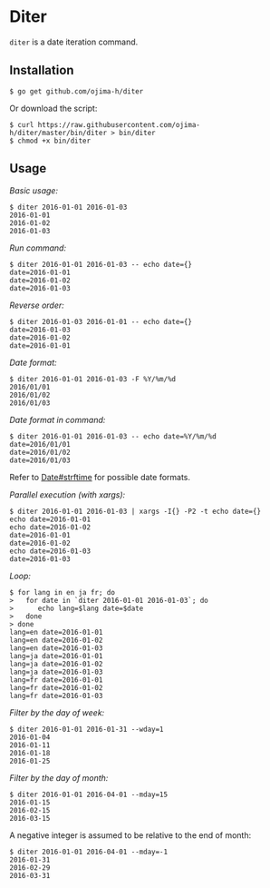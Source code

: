 # Diter

`diter` is a date iteration command.

## Installation

    $ go get github.com/ojima-h/diter

Or download the script:

    $ curl https://raw.githubusercontent.com/ojima-h/diter/master/bin/diter > bin/diter
    $ chmod +x bin/diter

## Usage

*Basic usage:*

    $ diter 2016-01-01 2016-01-03
    2016-01-01
    2016-01-02
    2016-01-03

*Run command:*

    $ diter 2016-01-01 2016-01-03 -- echo date={}
    date=2016-01-01
    date=2016-01-02
    date=2016-01-03

*Reverse order:*

    $ diter 2016-01-03 2016-01-01 -- echo date={}
    date=2016-01-03
    date=2016-01-02
    date=2016-01-01

*Date format:*

    $ diter 2016-01-01 2016-01-03 -F %Y/%m/%d
    2016/01/01
    2016/01/02
    2016/01/03

*Date format in command:*

    $ diter 2016-01-01 2016-01-03 -- echo date=%Y/%m/%d
    date=2016/01/01
    date=2016/01/02
    date=2016/01/03

Refer to [Date#strftime](https://docs.ruby-lang.org/en/2.1.0/Date.html#method-i-strftime) for possible date formats.

*Parallel execution (with xargs):*

    $ diter 2016-01-01 2016-01-03 | xargs -I{} -P2 -t echo date={}
    echo date=2016-01-01
    echo date=2016-01-02
    date=2016-01-01
    date=2016-01-02
    echo date=2016-01-03
    date=2016-01-03

*Loop:*

    $ for lang in en ja fr; do
    >   for date in `diter 2016-01-01 2016-01-03`; do
    >      echo lang=$lang date=$date
    >   done
    > done
    lang=en date=2016-01-01
    lang=en date=2016-01-02
    lang=en date=2016-01-03
    lang=ja date=2016-01-01
    lang=ja date=2016-01-02
    lang=ja date=2016-01-03
    lang=fr date=2016-01-01
    lang=fr date=2016-01-02
    lang=fr date=2016-01-03

*Filter by the day of week:*

    $ diter 2016-01-01 2016-01-31 --wday=1
    2016-01-04
    2016-01-11
    2016-01-18
    2016-01-25

*Filter by the day of month:*

    $ diter 2016-01-01 2016-04-01 --mday=15
    2016-01-15
    2016-02-15
    2016-03-15

A negative integer is assumed to be relative to the end of month:

    $ diter 2016-01-01 2016-04-01 --mday=-1
    2016-01-31
    2016-02-29
    2016-03-31
